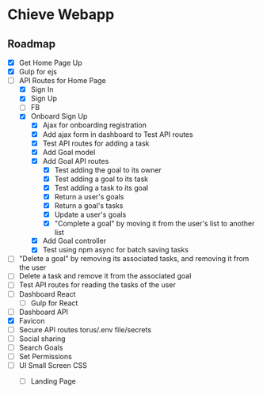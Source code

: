 # Chieve Webapp


## Roadmap
- [x] Get Home Page Up
- [x] Gulp for ejs
- [ ] API Routes for Home Page
	- [x] Sign In
	- [x] Sign Up
	- [ ] FB
	- [x] Onboard Sign Up
		- [x] Ajax for onboarding registration
		- [x] Add ajax form in dashboard to Test API routes
		- [x] Test API routes for adding a task
		- [x] Add Goal model
		- [x] Add Goal API routes
			- [x] Test adding the goal to its owner
			- [x] Test adding a goal to its task
			- [x] Test adding a task to its goal
			- [x] Return a user's goals
			- [x] Return a goal's tasks
			- [x] Update a user's goals
			- [x] "Complete a goal" by moving it from the user's list 
				  to another list
		- [x] Add Goal controller
		- [x] Test using npm async for batch saving tasks
- [ ] "Delete a goal" by removing its associated tasks, and 
	  removing it from the user
- [ ] Delete a task and remove it from the associated goal
- [ ] Test API routes for reading the tasks of the user
- [ ] Dashboard React
	- [ ] Gulp for React
- [ ] Dashboard API
- [x] Favicon
- [ ] Secure API routes torus/.env file/secrets
- [ ] Social sharing
- [ ] Search Goals
- [ ] Set Permissions
- [ ] UI Small Screen CSS
	- [ ] Landing Page

